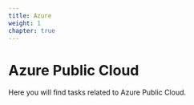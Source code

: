 ```yaml
---
title: Azure
weight: 1
chapter: true
---
```


# Azure Public Cloud

Here you will find tasks related to Azure Public Cloud.